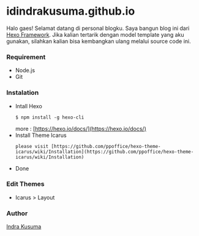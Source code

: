 # idindrakusuma.github.io
Halo gaes! Selamat datang di personal blogku. Saya bangun blog ini dari [Hexo Framework](https://hexo.io). Jika kalian tertarik dengan model template yang aku gunakan, silahkan kalian bisa kembangkan ulang melalui source code ini. 

### Requirement
- Node.js
- Git

### Instalation
- Intall Hexo
    ```
    $ npm install -g hexo-cli
    ```
    more : [https://hexo.io/docs/](https://hexo.io/docs/)
- Install Theme Icarus
    ```
    please visit [https://github.com/ppoffice/hexo-theme-icarus/wiki/Installation](https://github.com/ppoffice/hexo-theme-icarus/wiki/Installation)
    ```
- Done

### Edit Themes
- Icarus > Layout 

### Author
[Indra Kusuma](https://indrakusuma.web.id)
